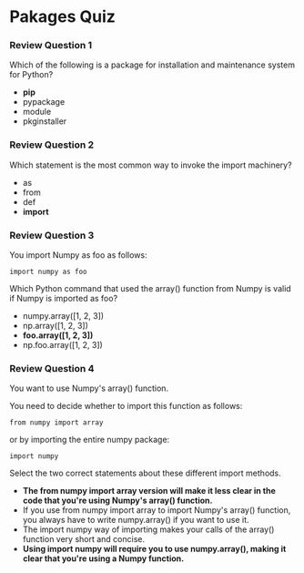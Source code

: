 # Pakages Quiz

### Review Question 1

Which of the following is a package for installation and maintenance system for Python?

- **pip**
- pypackage
- module
- pkginstaller

### Review Question 2

Which statement is the most common way to invoke the import machinery?

- as
- from
- def
- **import**

### Review Question 3

You import Numpy as foo as follows:

```{python}
import numpy as foo
```

Which Python command that used the array() function from Numpy is valid if Numpy is imported as foo?

- numpy.array([1, 2, 3])
- np.array([1, 2, 3])
- **foo.array([1, 2, 3])**
- np.foo.array([1, 2, 3])

### Review Question 4

You want to use Numpy's array() function.

You need to decide whether to import this function as follows:

```{python}
from numpy import array
```

or by importing the entire numpy package:

```{python}
import numpy
```

Select the two correct statements about these different import methods.

- **The from numpy import array version will make it less clear in the code that you're using Numpy's array() function.**
- If you use from numpy import array to import Numpy's array() function, you always have to write numpy.array() if you want to use it.
- The import numpy way of importing makes your calls of the array() function very short and concise.
- **Using import numpy will require you to use numpy.array(), making it clear that you're using a Numpy function.**